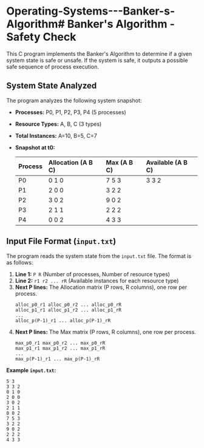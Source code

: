 # Operating-Systems---Banker-s-Algorithm# Banker's Algorithm - Safety Check

This C program implements the Banker's Algorithm to determine if a given system state is safe or unsafe. If the system is safe, it outputs a possible safe sequence of process execution.

## System State Analyzed

The program analyzes the following system snapshot:

* **Processes:** P0, P1, P2, P3, P4 (5 processes)
* **Resource Types:** A, B, C (3 types)
* **Total Instances:** A=10, B=5, C=7
* **Snapshot at t0:**

    | Process | Allocation (A B C) | Max (A B C) | Available (A B C) |
    | :------ | :----------------- | :---------- | :---------------- |
    | P0      | 0 1 0              | 7 5 3       | 3 3 2             |
    | P1      | 2 0 0              | 3 2 2       |                   |
    | P2      | 3 0 2              | 9 0 2       |                   |
    | P3      | 2 1 1              | 2 2 2       |                   |
    | P4      | 0 0 2              | 4 3 3       |                   |

## Input File Format (`input.txt`)

The program reads the system state from the `input.txt` file. The format is as follows:

1.  **Line 1:** `P R` (Number of processes, Number of resource types)
2.  **Line 2:** `r1 r2 ... rR` (Available instances for each resource type)
3.  **Next P lines:** The Allocation matrix (P rows, R columns), one row per process.
    ```
    alloc_p0_r1 alloc_p0_r2 ... alloc_p0_rR
    alloc_p1_r1 alloc_p1_r2 ... alloc_p1_rR
    ...
    alloc_p(P-1)_r1 ... alloc_p(P-1)_rR
    ```
4.  **Next P lines:** The Max matrix (P rows, R columns), one row per process.
    ```
    max_p0_r1 max_p0_r2 ... max_p0_rR
    max_p1_r1 max_p1_r2 ... max_p1_rR
    ...
    max_p(P-1)_r1 ... max_p(P-1)_rR
    ```

**Example `input.txt`:**

```text
5 3
3 3 2
0 1 0
2 0 0
3 0 2
2 1 1
0 0 2
7 5 3
3 2 2
9 0 2
2 2 2
4 3 3
